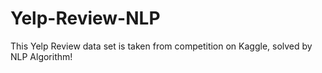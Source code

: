 # Yelp-Review-NLP
This Yelp Review data set is taken from competition on Kaggle, solved by NLP Algorithm!
